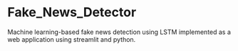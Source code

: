 # Fake_News_Detector
Machine learning-based fake news detection using LSTM implemented as a web application using streamlit and python.
